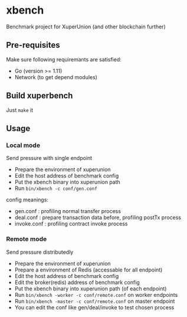 # xbench
Benchmark project for XuperUnion (and other blockchain further)

## Pre-requisites

Make sure following requiremants are satisfied:
* Go (version >= 1.11)
* Network (to get depend modules)

## Build xuperbench

Just `make` it

## Usage

### Local mode

Send pressure with single endpoint
* Prepare the environment of xuperunion
* Edit the host address of benchmark config
* Put the xbench binary into xuperunion path
* Run `bin/xbench -c conf/gen.conf`

config meanings:

* gen.conf : profiling normal transfer process
* deal.conf : prepare transaction data before, profiling postTx process
* invoke.conf : profiling contract invoke process

### Remote mode

Send pressure distributedly
* Prepare the environment of xuperunion
* Prepare a environment of Redis (accessable for all endpoint)
* Edit the host address of benchmark config
* Edit the broker(redis) address of benchmark config
* Put the xbench binary into xuperunion path (of each endpoint)
* Run `bin/xbench -worker -c conf/remote.conf` on worker endpoints
* Run `bin/xbench -master -c conf/remote.conf` on master endpoint
* You can edit the conf like gen/deal/invoke to test chosen process
